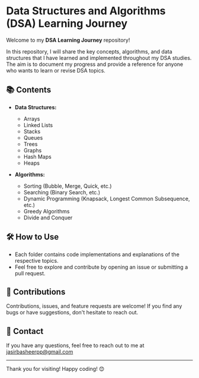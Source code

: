 # Data Structures and Algorithms (DSA) Learning Journey

Welcome to my **DSA Learning Journey** repository! 

In this repository, I will share the key concepts, algorithms, and data structures that I have learned and implemented throughout my DSA studies. The aim is to document my progress and provide a reference for anyone who wants to learn or revise DSA topics.

## 📚 Contents

- **Data Structures:**
  - Arrays
  - Linked Lists
  - Stacks
  - Queues
  - Trees
  - Graphs
  - Hash Maps
  - Heaps

- **Algorithms:**
  - Sorting (Bubble, Merge, Quick, etc.)
  - Searching (Binary Search, etc.)
  - Dynamic Programming (Knapsack, Longest Common Subsequence, etc.)
  - Greedy Algorithms
  - Divide and Conquer

## 🛠️ How to Use

- Each folder contains code implementations and explanations of the respective topics.
- Feel free to explore and contribute by opening an issue or submitting a pull request.

## 🤝 Contributions

Contributions, issues, and feature requests are welcome! If you find any bugs or have suggestions, don't hesitate to reach out.

## 📧 Contact

If you have any questions, feel free to reach out to me at jasirbasheerpp@gmail.com

---

Thank you for visiting! Happy coding! 😊
